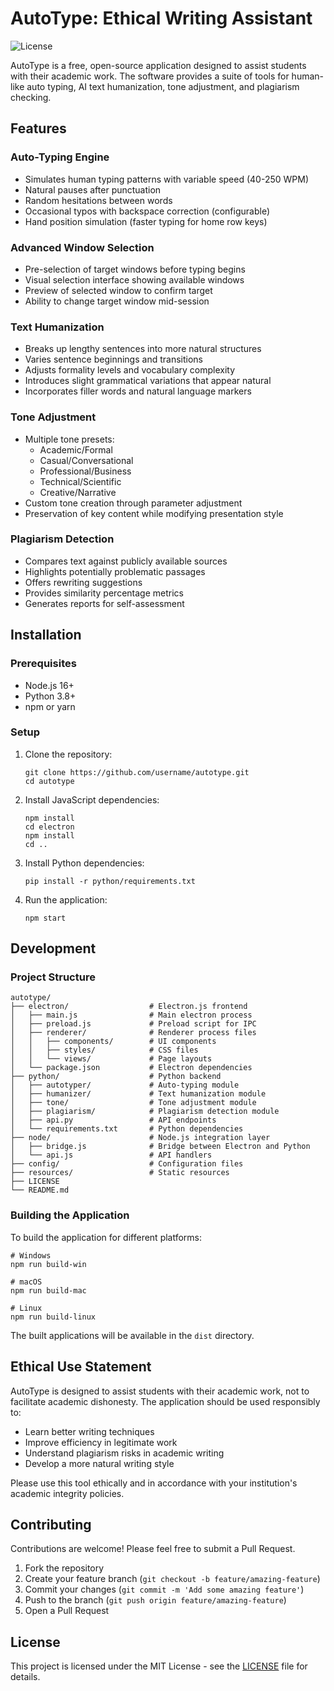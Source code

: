 # AutoType: Ethical Writing Assistant

![License](https://img.shields.io/badge/license-MIT-blue.svg)

AutoType is a free, open-source application designed to assist students with their academic work. The software provides a suite of tools for human-like auto typing, AI text humanization, tone adjustment, and plagiarism checking.

## Features

### Auto-Typing Engine
- Simulates human typing patterns with variable speed (40-250 WPM)
- Natural pauses after punctuation
- Random hesitations between words
- Occasional typos with backspace correction (configurable)
- Hand position simulation (faster typing for home row keys)

### Advanced Window Selection
- Pre-selection of target windows before typing begins
- Visual selection interface showing available windows
- Preview of selected window to confirm target
- Ability to change target window mid-session

### Text Humanization
- Breaks up lengthy sentences into more natural structures
- Varies sentence beginnings and transitions
- Adjusts formality levels and vocabulary complexity
- Introduces slight grammatical variations that appear natural
- Incorporates filler words and natural language markers

### Tone Adjustment
- Multiple tone presets:
  - Academic/Formal
  - Casual/Conversational
  - Professional/Business
  - Technical/Scientific
  - Creative/Narrative
- Custom tone creation through parameter adjustment
- Preservation of key content while modifying presentation style

### Plagiarism Detection
- Compares text against publicly available sources
- Highlights potentially problematic passages
- Offers rewriting suggestions
- Provides similarity percentage metrics
- Generates reports for self-assessment

## Installation

### Prerequisites
- Node.js 16+
- Python 3.8+
- npm or yarn

### Setup

1. Clone the repository:
   ```
   git clone https://github.com/username/autotype.git
   cd autotype
   ```

2. Install JavaScript dependencies:
   ```
   npm install
   cd electron
   npm install
   cd ..
   ```

3. Install Python dependencies:
   ```
   pip install -r python/requirements.txt
   ```

4. Run the application:
   ```
   npm start
   ```

## Development

### Project Structure
```
autotype/
├── electron/                  # Electron.js frontend
│   ├── main.js                # Main electron process
│   ├── preload.js             # Preload script for IPC
│   ├── renderer/              # Renderer process files
│   │   ├── components/        # UI components
│   │   ├── styles/            # CSS files
│   │   └── views/             # Page layouts
│   └── package.json           # Electron dependencies
├── python/                    # Python backend
│   ├── autotyper/             # Auto-typing module
│   ├── humanizer/             # Text humanization module
│   ├── tone/                  # Tone adjustment module
│   ├── plagiarism/            # Plagiarism detection module
│   ├── api.py                 # API endpoints
│   └── requirements.txt       # Python dependencies
├── node/                      # Node.js integration layer
│   ├── bridge.js              # Bridge between Electron and Python
│   └── api.js                 # API handlers
├── config/                    # Configuration files
├── resources/                 # Static resources
├── LICENSE
└── README.md
```

### Building the Application

To build the application for different platforms:

```
# Windows
npm run build-win

# macOS
npm run build-mac

# Linux
npm run build-linux
```

The built applications will be available in the `dist` directory.

## Ethical Use Statement

AutoType is designed to assist students with their academic work, not to facilitate academic dishonesty. The application should be used responsibly to:

- Learn better writing techniques
- Improve efficiency in legitimate work
- Understand plagiarism risks in academic writing
- Develop a more natural writing style

Please use this tool ethically and in accordance with your institution's academic integrity policies.

## Contributing

Contributions are welcome! Please feel free to submit a Pull Request.

1. Fork the repository
2. Create your feature branch (`git checkout -b feature/amazing-feature`)
3. Commit your changes (`git commit -m 'Add some amazing feature'`)
4. Push to the branch (`git push origin feature/amazing-feature`)
5. Open a Pull Request

## License

This project is licensed under the MIT License - see the [LICENSE](LICENSE) file for details. 
